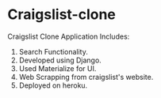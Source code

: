 # Craigslist-clone

Craigslist Clone Application Includes:
  1. Search Functionality.
  2. Developed using Django.
  3. Used Materialize for UI.
  4. Web Scrapping from craigslist's website.
  5. Deployed on heroku.
